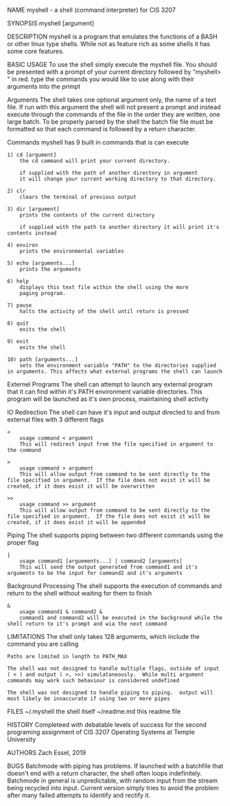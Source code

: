 
NAME
    myshell - a shell (command interpreter) for CIS 3207

SYNOPSIS
    myshell [argument]

DESCRIPTION
    myshell is a program that emulates the functions of a BASH or other linux type shells.  While not as feature rich as some shells it has some core features.  
    
BASIC USAGE
    To use the shell simply execute the myshell file.  You should be presented with a prompt of your current directory followed by  "myshell> " in red.  type the commands you would like to use along with their arguments into the primpt

 Arguments
    The shell takes one optional argument only, the name of a text file.
    If run with this argument the shell will not present a prompt and instead execute through the commands of the file in the order they are written, one large batch.
    To be properly parsed by the shell the batch file file must be formatted so that each command is followed by a return character.

 Commands
    myshell has 9 built in commands that is can execute

    1) cd [argument]
        the cd command will print your current directory.
        
        if supplied with the path of another directory in argument
        it will change your current working directory to that directory.

    2) clr
        clears the terminal of previous output

    3) dir [argument]
        prints the contents of the current directory

        if supplied with the path to another directory it will print it's contents instead

    4) environ
        prints the environmental variables

    5) echo [arguments...]
        prints the arguments

    6) help
        displays this text file within the shell using the more
        paging program.

    7) pause
        halts the activity of the shell until return is pressed

    8) quit
        exits the shell

    9) exit
        exits the shell

    10) path [arguments...]
        sets the environment variable "PATH" to the directories supplied in arguments. This affects what external programs the shell can launch

 Externel Programs
    The shell can attempt to launch any external program that it can find within it's PATH environment variable directories.  This program will be launched as it's own process, maintaining shell activity

 IO Redirection
    The shell can have it's input and output directed to and from external files with 3 different flags

    <
        usage command < argument
        This will redirect input from the file specified in argument to the command
    
    >
        usage command > argument
        This will allow output from command to be sent directly to the file specified in argument.  If the file does not exist it will be created, if it does exist it will be overwritten

    >>
        usage command >> argument
        This will allow output from command to be sent directly to the file specified in argument.  If the file does not exist it will be created, if it does exist it will be appended

 Piping
    The shell supports piping between two different commands using the proper flag

    |
        usage command1 [arguements...] | command2 [arguments]
        This will send the output generated from command1 and it's arguments to be the input for command2 and it's arguments

 Background Processing
    The shell supports the execution of commands and return to the shell without waiting for them to finish

    &
        usage command1 & command2 &
        command1 and command2 will be executed in the background while the shell return to it's prompt and wia the next command

LIMITATIONS
    The shell only takes 128 arguments, which include the command you are calling

    Paths are limited in length to PATH_MAX

    The shell was not designed to handle multiple flags, outside of input ( < ) and output ( >, >>) simulataneously.  While multi argument commands may work such behaviour is considered undefined

    The shell was not designed to handle piping to piping.  output will most likely be innaccurate if using two or more pipes

FILES
    ~/.myshell      the shell itself
    ~/readme.md     this readme file

HISTORY
    Completeed with debatable levels of success for the second programing assignment of CIS 3207 Operating Systems at Temple University

AUTHORS
    Zach Essel, 2019

BUGS
    Batchmode with piping has problems.
    If launched with a batchfile that doesn't end with a return character, the shell often loops indefinitely.
    Batchmode in general is unpredictable, with random input from the stream being recycled into input.  Current version simply tries to avoid the problem after many failed attempts to identify and rectify it.